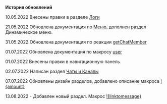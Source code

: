 **История обновлений**

10.05.2022 Внесены правки в разделе [Логи](/docs/admin/other/reactions/log)

21.05.2022 Обновлена документация по [Меню](/docs/admin/menu), дополнен раздел Динамическое меню.

31.05.2022 Обновлена документация по реакции [getChatMember](/docs/admin/chat/getchatmember)

01.07.2022 Обновлена документация по макросу [user](/docs/ext/macros/user)

01.07.2022 Внесены правки в навигационную панель

02.07.2022 Написан раздел [Чаты и Каналы](/docs/admin/chats-and-channels)

07.07.2022 Обновлены дизайн разделов, добавлено описание макроса [!{amount}](/docs/ext/macros/amount)

13.08.2022 - Добавлен новый раздел. Макрос [!{linktomessage}](/docs/ext/macros/linktomessage)